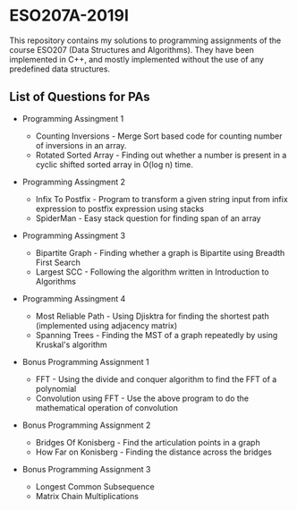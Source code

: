 # ESO207A-2019I

This repository contains my solutions to programming assignments of the course ESO207 (Data Structures and Algorithms). They have been implemented in C++, and mostly implemented without the use of any predefined data structures.

## List of Questions for PAs

* Programming Assingment 1
	* Counting Inversions - Merge Sort based code for counting number of inversions in an array.
	* Rotated Sorted Array - Finding out whether a number is present in a cyclic shifted sorted array in O(log n) time.

* Programming Assingment 2
	* Infix To Postfix - Program to transform a given string input from infix expression to postfix expression using stacks
	* SpiderMan - Easy stack question for finding span of an array

* Programming Assingment 3
	* Bipartite Graph - Finding whether a graph is Bipartite using Breadth First Search
	* Largest SCC - Following the algorithm written in Introduction to Algorithms

* Programming Assingment 4
	* Most Reliable Path - Using Djisktra for finding the shortest path (implemented using adjacency matrix)
	* Spanning Trees - Finding the MST of a graph repeatedly by using Kruskal's algorithm

* Bonus Programming Assignment 1
	* FFT - Using the divide and conquer algorithm to find the FFT of a polynomial
	* Convolution using FFT - Use the above program to do the mathematical operation of convolution

* Bonus Programming Assignment 2
	* Bridges Of Konisberg - Find the articulation points in a graph
	* How Far on Konisberg - Finding the distance across the bridges

* Bonus Programming Assignment 3
	* Longest Common Subsequence
	* Matrix Chain Multiplications